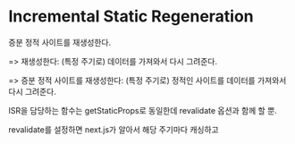 # Incremental Static Regeneration

증분 정적 사이트를 재생성한다.

\=> 재생성한다: (특정 주기로) 데이터를 가져와서 다시 그려준다.

\=> 증분 정적 사이트를 재생성한다: (특정 주기로) 정적인 사이트를 데이터를 가져와서 다시 그려준다.



ISR을 담당하는 함수는 getStaticProps로 동일한데 revalidate 옵션과 함께 할 뿐.

revalidate를 설정하면 next.js가 알아서 해당 주기마다 캐싱하고&#x20;





